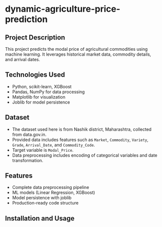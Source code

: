 # dynamic-agriculture-price-prediction

## Project Description
This project predicts the modal price of agricultural commodities using machine learning. It leverages historical market data, commodity details, and arrival dates. 

## Technologies Used
- Python, scikit-learn, XGBoost
- Pandas, NumPy for data processing
- Matplotlib for visualization
- Joblib for model persistence

## Dataset
- The dataset used here is from Nashik district, Maharashtra, collected from data.gov.in.
- Provided data includes features such as `Market`, `Commodity`, `Variety`, `Grade`, `Arrival_Date`, and `Commodity_Code`.
- Target variable is `Modal_Price`.
- Data preprocessing includes encoding of categorical variables and date transformation.

## Features
- Complete data preprocessing pipeline
- ML models (Linear Regression, XGBoost)
- Model persistence with joblib
- Production-ready code structure

## Installation and Usage
